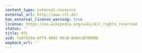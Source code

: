 ```yaml
---
content_type: external-resource
external_url: http://www.rtl.de/
has_external_license_warning: true
license: https://en.wikipedia.org/wiki/All_rights_reserved
status: ''
title: RTL
uid: fa97919a-97f4-40df-96c0-8e6ec079899b
wayback_url: ''
---
```


